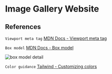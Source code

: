 # Image Gallery Website

## References

```Viewport meta tag```
[MDN Docs - Viewport meta tag](https://developer.mozilla.org/en-US/docs/Web/HTML/Viewport_meta_tag)

```Box model```
[MDN Docs - Box model](https://developer.mozilla.org/pt-BR/docs/Learn/CSS/Building_blocks/The_box_model)

![box model detail](/assets/images/Box-model-detail.png)

```Color guidance```
[Tailwind - Customizing colors](https://tailwindcss.com/docs/customizing-colors)